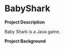 # BabyShark

<p><b>Project Description</b><p>
Baby Shark is a Java game.
<p>
  <b> Project Background</b>
